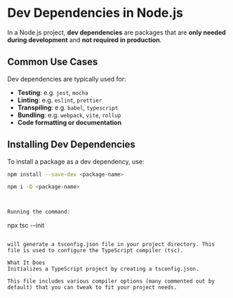 # Dev Dependencies in Node.js

In a Node.js project, **dev dependencies** are packages that are **only needed during development** and **not required in production**.

## Common Use Cases

Dev dependencies are typically used for:

- **Testing**: e.g. `jest`, `mocha`
- **Linting**: e.g. `eslint`, `prettier`
- **Transpiling**: e.g. `babel`, `typescript`
- **Bundling**: e.g. `webpack`, `vite`, `rollup`
- **Code formatting or documentation**

## Installing Dev Dependencies

To install a package as a dev dependency, use:

```bash
npm install --save-dev <package-name>

npm i -D <package-name>



Running the command:

```
npx tsc --init
```

will generate a tsconfig.json file in your project directory. This file is used to configure the TypeScript compiler (tsc).

What It Does
Initializes a TypeScript project by creating a tsconfig.json.

This file includes various compiler options (many commented out by default) that you can tweak to fit your project needs.